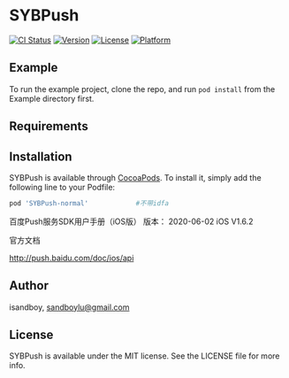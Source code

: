 # SYBPush

[![CI Status](https://img.shields.io/travis/isandboy/SYBPush.svg?style=flat)](https://travis-ci.org/isandboy/SYBPush)
[![Version](https://img.shields.io/cocoapods/v/SYBPush.svg?style=flat)](https://cocoapods.org/pods/SYBPush)
[![License](https://img.shields.io/cocoapods/l/SYBPush.svg?style=flat)](https://cocoapods.org/pods/SYBPush)
[![Platform](https://img.shields.io/cocoapods/p/SYBPush.svg?style=flat)](https://cocoapods.org/pods/SYBPush)

## Example

To run the example project, clone the repo, and run `pod install` from the Example directory first.

## Requirements

## Installation

SYBPush is available through [CocoaPods](https://cocoapods.org). To install
it, simply add the following line to your Podfile:

```ruby
pod 'SYBPush-normal'            #不带idfa
```

百度Push服务SDK用户手册（iOS版）
版本： 2020-06-02 iOS V1.6.2

官方文档

http://push.baidu.com/doc/ios/api

## Author

isandboy, sandboylu@gmail.com

## License

SYBPush is available under the MIT license. See the LICENSE file for more info.
